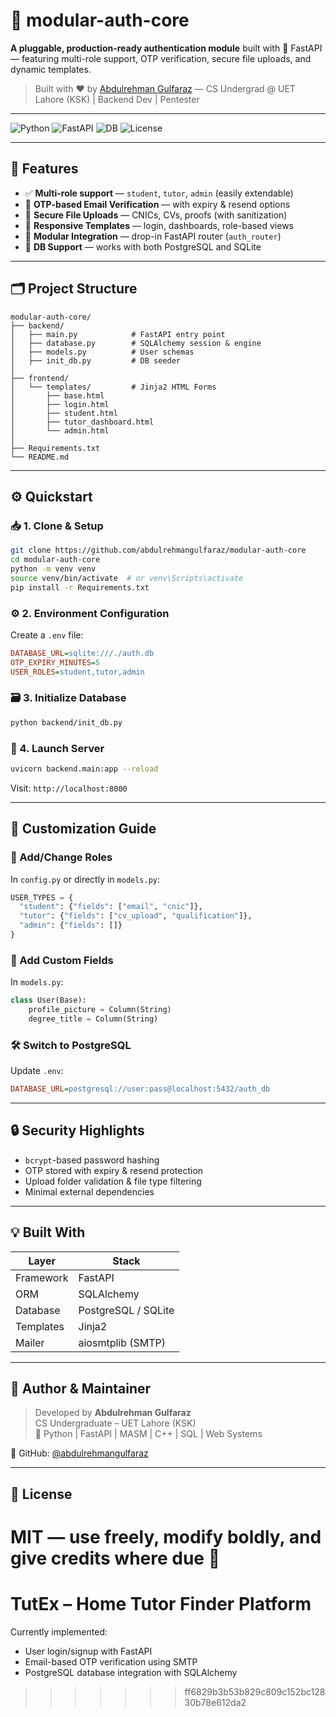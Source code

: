 # 🚀 modular-auth-core

**A pluggable, production-ready authentication module** built with 🧠 FastAPI — featuring multi-role support, OTP verification, secure file uploads, and dynamic templates.

> Built with ❤️ by [Abdulrehman Gulfaraz](https://github.com/abdulrehmangulfaraz) — CS Undergrad @ UET Lahore (KSK) | Backend Dev | Pentester

---

![Python](https://img.shields.io/badge/python-3.9+-blue.svg)
![FastAPI](https://img.shields.io/badge/FastAPI-⚡-green.svg)
![DB](https://img.shields.io/badge/Database-PostgreSQL%20%7C%20SQLite-blue.svg)
![License](https://img.shields.io/badge/license-MIT-orange.svg)

---

## 🧩 Features

- ✅ **Multi-role support** — `student`, `tutor`, `admin` (easily extendable)
- 🔐 **OTP-based Email Verification** — with expiry & resend options
- 📁 **Secure File Uploads** — CNICs, CVs, proofs (with sanitization)
- 💌 **Responsive Templates** — login, dashboards, role-based views
- 🧠 **Modular Integration** — drop-in FastAPI router (`auth_router`)
- 🔄 **DB Support** — works with both PostgreSQL and SQLite

---

## 🗂 Project Structure

```
modular-auth-core/
├── backend/
│   ├── main.py            # FastAPI entry point
│   ├── database.py        # SQLAlchemy session & engine
│   ├── models.py          # User schemas
│   ├── init_db.py         # DB seeder
│
├── frontend/
│   └── templates/         # Jinja2 HTML Forms
│       ├── base.html
│       ├── login.html
│       ├── student.html
│       ├── tutor_dashboard.html
│       └── admin.html
│
├── Requirements.txt
└── README.md
```

---

## ⚙️ Quickstart

### 📥 1. Clone & Setup

```bash
git clone https://github.com/abdulrehmangulfaraz/modular-auth-core
cd modular-auth-core
python -m venv venv
source venv/bin/activate  # or venv\Scripts\activate
pip install -r Requirements.txt
```

### ⚙️ 2. Environment Configuration
Create a `.env` file:
```ini
DATABASE_URL=sqlite:///./auth.db
OTP_EXPIRY_MINUTES=5
USER_ROLES=student,tutor,admin
```

### 🗃️ 3. Initialize Database
```bash
python backend/init_db.py
```

### 🚀 4. Launch Server
```bash
uvicorn backend.main:app --reload
```
Visit: `http://localhost:8000`

---

## 🧠 Customization Guide

### 🔄 Add/Change Roles
In `config.py` or directly in `models.py`:
```python
USER_TYPES = {
  "student": {"fields": ["email", "cnic"]},
  "tutor": {"fields": ["cv_upload", "qualification"]},
  "admin": {"fields": []}
}
```

### 🧱 Add Custom Fields
In `models.py`:
```python
class User(Base):
    profile_picture = Column(String)
    degree_title = Column(String)
```

### 🛠 Switch to PostgreSQL
Update `.env`:
```ini
DATABASE_URL=postgresql://user:pass@localhost:5432/auth_db
```

---

## 🔒 Security Highlights

- `bcrypt`-based password hashing
- OTP stored with expiry & resend protection
- Upload folder validation & file type filtering
- Minimal external dependencies

---

## 💡 Built With

| Layer       | Stack            |
|-------------|------------------|
| Framework   | FastAPI          |
| ORM         | SQLAlchemy       |
| Database    | PostgreSQL / SQLite |
| Templates   | Jinja2           |
| Mailer      | aiosmtplib (SMTP) |

---

## 🧠 Author & Maintainer

> Developed by **Abdulrehman Gulfaraz**  
> CS Undergraduate – UET Lahore (KSK)  
> 🧠 Python | FastAPI | MASM | C++ | SQL | Web Systems

🔗 GitHub: [@abdulrehmangulfaraz](https://github.com/abdulrehmangulfaraz)

---

## 📘 License

MIT — use freely, modify boldly, and give credits where due 💖
=======
# TutEx – Home Tutor Finder Platform

Currently implemented:

- User login/signup with FastAPI
- Email-based OTP verification using SMTP
- PostgreSQL database integration with SQLAlchemy
>>>>>>> ff6829b3b53b829c809c152bc12830b78e612da2
